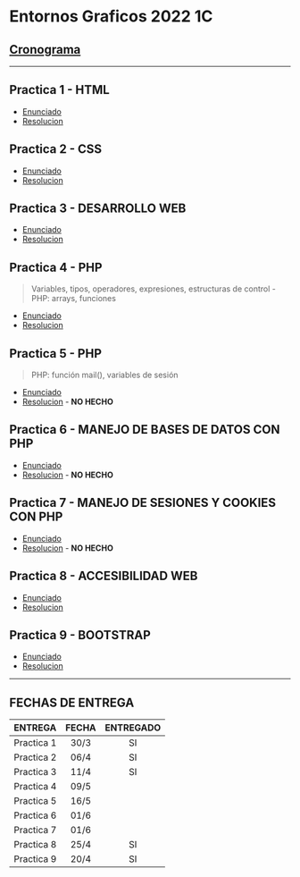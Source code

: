 # Entornos Graficos 2022 1C

## [Cronograma](/cronograma/UTN_EntornosGr%C3%A1ficos_Cronograma_2022_1C.pdf)
---
## Practica 1 - HTML
- [Enunciado](/practica-1//UTN%20-%20Entornos%20Gr%C3%A1ficos%20-%20HTML%20Pr%C3%A1ctica%201.pdf)
- [Resolucion](/practica-1/)

## Practica 2 - CSS
- [Enunciado](/practica-2/UTN_Entornos%20Gr%C3%A1ficos_CSS%20Pr%C3%A1ctica%202.pdf)
- [Resolucion](/practica-2/)

## Practica 3 - DESARROLLO WEB
- [Enunciado](/practica-3/UTN_Entornos%20Gráficos_Práctica3.pdf)
- [Resolucion](practica-3/Practica%203%20-%20Resoluci%C3%B3n.pdf)

## Practica 4 - PHP

> Variables, tipos, operadores, expresiones, estructuras de control - PHP: arrays, funciones

- [Enunciado](/practica-4/UTN_Entornos_Gr%C3%A1ficos_Pr%C3%A1ctica4.pdf)
- [Resolucion](/practica-4/)

## Practica 5 - PHP

> PHP: función mail(), variables de sesión  

- [Enunciado](/practica-5/UTN_Entornos_Gr%C3%A1ficos_EnunciadoPractica_5.pdf)
- [Resolucion]() - **NO HECHO**

## Practica 6 - MANEJO DE BASES DE DATOS CON PHP

- [Enunciado](/practica-6/UTN_Entornos_Gr%C3%A1ficos_Pr%C3%A1ctica6.pdf)
- [Resolucion]() - **NO HECHO**

## Practica 7 - MANEJO DE SESIONES Y COOKIES CON PHP

- [Enunciado](/practica-7/UTN_Entornos_Gr%C3%A1ficos_Pr%C3%A1ctica7.pdf)
- [Resolucion]() - **NO HECHO**

## Practica 8 - ACCESIBILIDAD WEB

- [Enunciado](/practica-8/UTN_Entornos_Gr%C3%A1ficos_Pr%C3%A1ctica_8.pdf)
- [Resolucion](/practica-8/Practica%208%20-%20Resolucion.pdf)

## Practica 9 - BOOTSTRAP

- [Enunciado](/practica-9/UTN_EG_Práctica%20Bootstrap.pdf)
- [Resolucion](/practica-9/)

---

## FECHAS DE ENTREGA

| ENTREGA    | FECHA | ENTREGADO |
| :--------- | :---: | :-------: |
| Practica 1 | 30/3  |    SI     |
| Practica 2 | 06/4  |    SI     |
| Practica 3 | 11/4  |    SI     |
| Practica 4 | 09/5  |           |
| Practica 5 | 16/5  |           |
| Practica 6 | 01/6  |           |
| Practica 7 | 01/6  |           |
| Practica 8 | 25/4  |    SI     |
| Practica 9 | 20/4  |    SI     |
